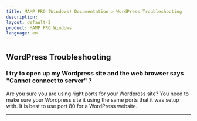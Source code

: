 ```yaml
---
title: MAMP PRO (Windows) Documentation > WordPress Troubleshooting
description: 
layout: default-2
product: MAMP PRO Windows
language: en
---
```


## WordPress Troubleshooting

### I try to open up my Wordpress site and the web browser says "Cannot connect to server" ?

Are you sure you are using right ports for your Wordpress site? You need to make sure your Wordpress site it using the same ports that it was setup with. It is best to use port 80 for a WordPress website.

---


